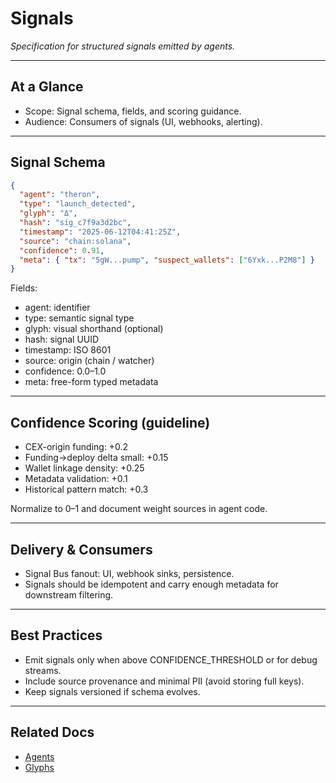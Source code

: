 # Signals

_Specification for structured signals emitted by agents._

---

## At a Glance

- Scope: Signal schema, fields, and scoring guidance.
- Audience: Consumers of signals (UI, webhooks, alerting).

---

## Signal Schema

```json
{
  "agent": "theron",
  "type": "launch_detected",
  "glyph": "Δ",
  "hash": "sig_c7f9a3d2bc",
  "timestamp": "2025-06-12T04:41:25Z",
  "source": "chain:solana",
  "confidence": 0.91,
  "meta": { "tx": "5gW...pump", "suspect_wallets": ["6Yxk...P2M8"] }
}
```

Fields:
- agent: identifier
- type: semantic signal type
- glyph: visual shorthand (optional)
- hash: signal UUID
- timestamp: ISO 8601
- source: origin (chain / watcher)
- confidence: 0.0–1.0
- meta: free-form typed metadata

---

## Confidence Scoring (guideline)

- CEX-origin funding: +0.2
- Funding→deploy delta small: +0.15
- Wallet linkage density: +0.25
- Metadata validation: +0.1
- Historical pattern match: +0.3

Normalize to 0–1 and document weight sources in agent code.

---

## Delivery & Consumers

- Signal Bus fanout: UI, webhook sinks, persistence.
- Signals should be idempotent and carry enough metadata for downstream filtering.

---

## Best Practices

- Emit signals only when above CONFIDENCE_THRESHOLD or for debug streams.
- Include source provenance and minimal PII (avoid storing full keys).
- Keep signals versioned if schema evolves.

---

## Related Docs

- [Agents](./agents.md)
- [Glyphs](./glyphs.md)
